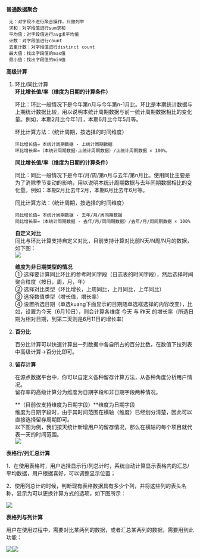 **普通数据聚合**

```
 无：对字段不进行聚合操作，只做列举
 求和：对字段值进行sum求和
 平均值：对字段值进行avg求平均值
 计数：对字段值进行count
 去重计数：对字段值进行distinct count
 最大值：找出字段值的max值
 最小值：找出字段值的min值

```

**高级计算**

1. 环比/同比计算  
   **环比增长值/率（维度为日期的计算条件）**

   环比：环比一般情况下是今年第n月与今年第n-1月比。环比是本期统计数据与上期统计数据比较，用以说明本统计周期数据与前一统计周期数据相比的变化量。例如，本期2月比今年1月，本期6月比今年5月等。

   环比计算方法：（统计周期，按选择的时间维度）

   ```
   环比增长值= 本统计周期数据 - 上统计周期数据
   环比增长率=（本统计周期数据-上统计周期数据）/上统计周期数据 × 100%。

   ```

   **同比增长值/率（维度为日期的计算条件）**

   同比：同比一般情况下是今年/月/周/第n月与去年/第n月比。使用同比主要是为了消除季节变动的影响，用以说明本统计周期数据与去年同期数据相比的变化量。例如：本期2月比去年2月，本期6月比去年6月等。

   同比计算方法：（统计周期，按选择的时间维度）

   ```
   同比增长值= 本统计周期数据 - 去年/月/周同期数据
   同比增长率=（本统计周期数据 - 去年/月/周同期数据）/去年/月/周同期数据 × 100%

   ```

   **自定义对比**  
   同比与环比计算支持自定义对比，目前支持计算对比前N天/N周/N月的数据，如下图：  
   ![](http://help.yangjiangs.cc/assets/15019135571032.png)

   **维度为非日期类型的情况**  
   ① 选择要计算同比环比的参考时间字段（日志表的时间字段），然后选择时间聚合粒度（按日，周，月，年）  
   ② 选择对比类型（环比增长，上周同比，上月同比，上年同比）  
   ③ 选择数值类型（增长值，增长率）  
   ④ 设置所选日期（单选kuang下面显示的日期随单选框选择的内容改变），比如，设置为今天（6月10日），则会计算各维度 今天 与 昨天 的增长率（所选日期为相对日期，到第二天则是6月11日的增长率）

2. **百分比**

   百分比计算可以快速计算出一列数据中各自所占的百分比数，在数值下拉列表中高级计算-&gt;百分比即可。

3. **留存计算**

   在源点数据平台中，你可以自定义各种留存计算方法，从各种角度分析用户情况。  
   留存率的高级计算分为维度为日期字段和非日期字段两种情况。

   **（目前仅支持维度为日期字段）**维度为日期字段  
   维度为日期字段时，由于其时间范围在横轴（维度）已经划分清楚，因此可以直接选择留存周期即可。  
   以下图为例，我们按天统计新增用户的留存情况，那么在横轴的每个项目就代表一天的时间范围。  
   ![](http://help.yangjiangs.cc/assets/%E7%95%99%E5%AD%98%E8%AE%A1%E7%AE%97.gif)

**表格行/列汇总计算**

1、在使用表格时，用户选择显示行/列总计时，系统自动计算显示表格内的汇总/平均数据，用户根据喜好，可以调整显示位置；

2、使用列总计的时候，判断现有表格数据具有多少个列，并将这些列的表头名称，显示为可以更换计算方式的选项，如下图所示：

![](http://help.yangjiangs.cc/assets/%E8%A1%A8%E6%A0%BC%E7%B1%BB%E5%9E%8B.png)

**表格列与列计算**

用户在使用过程中，需要对比某两列的数据，或者汇总某两列的数据，需要用到此功能：

![](http://help.yangjiangs.cc/assets/%E8%A1%A8%E6%A0%BC%E5%88%97%E8%AE%A1%E7%AE%97.png)![](http://help.yangjiangs.cc/assets/%E8%A1%A8%E6%A0%BC%E5%88%97%E8%AE%A1%E7%AE%972.png)


